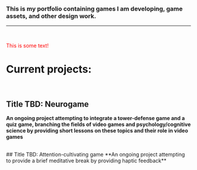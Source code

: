 ### This is my portfolio containing games I am developing, game assets, and other design work.
<hr>
<br>

<font color="red">This is some text!</font>
# Current projects:
<br>

## Title TBD: Neurogame
**An ongoing project attempting to integrate a tower-defense game and a quiz game, branching the fields of video games and psychology/cognitive science by providing short lessons on these topics and their role in video games**


<br>
## Title TBD: Attention-cultivating game
**An ongoing project attempting to provide a brief meditative break by providing haptic feedback**








